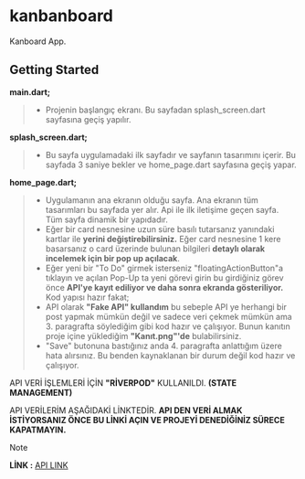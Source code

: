 # kanbanboard

Kanboard App.

## Getting Started

**main.dart;**
> + Projenin başlangıç ekranı. Bu sayfadan splash_screen.dart sayfasına geçiş yapılır.

**splash_screen.dart;**
> + Bu sayfa uygulamadaki ilk sayfadır ve sayfanın tasarımını içerir. Bu sayfada 3 saniye bekler ve home_page.dart sayfasına geçiş yapar.

**home_page.dart;**
> + Uygulamanın ana ekranın olduğu sayfa. Ana ekranın tüm tasarımları bu sayfada yer alır. Api ile ilk iletişime geçen sayfa. Tüm sayfa dinamik bir yapıdadır.
> + Eğer bir card nesnesine uzun süre basılı tutarsanız yanındaki kartlar ile **yerini değiştirebilirsiniz.** Eğer card nesnesine 1 kere basarsanız o card üzerinde bulunan bilgileri **detaylı olarak incelemek için bir pop up açılacak**.
> + Eğer yeni bir "To Do" girmek isterseniz "floatingActionButton"a tıklayın ve açılan Pop-Up ta yeni görevi girin bu girdiğiniz görev önce **API'ye kayıt ediliyor ve daha sonra ekranda gösteriliyor.** Kod yapısı hazır fakat;
> + API olarak **"Fake API" kullandım** bu sebeple API ye herhangi bir post yapmak mümkün değil ve sadece veri çekmek mümkün ama 3. paragrafta söylediğim gibi kod hazır ve çalışıyor. Bunun kanıtın proje içine yüklediğim **"Kanıt.png"'de** bulabilirsiniz.
> + "Save" butonuna bastığınız anda 4. paragrafta anlattığım üzere hata alırsınız. Bu benden kaynaklanan bir durum değil kod hazır ve çalışıyor.

API VERİ İŞLEMLERİ İÇİN **"RİVERPOD"** KULLANILDI. **(STATE MANAGEMENT)**

API VERİLERİM AŞAĞIDAKİ LİNKTEDİR. **API DEN VERİ ALMAK İSTİYORSANIZ ÖNCE BU LİNKİ AÇIN VE PROJEYİ DENEDİĞİNİZ SÜRECE KAPATMAYIN.**

> [!NOTE]
**LİNK :** [API LINK](https://api.npoint.io/8518ae46bf02ca8e885c)
